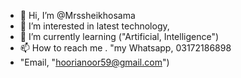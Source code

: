 - 👋 Hi, I’m @Mrssheikhosama
- 👀 I’m interested in latest technology,
- 🌱 I’m currently learning ("Artificial, Intelligence")
- 📫 How to reach me . "my Whatsapp, 03172186898
- "Email, "hoorianoor59@gmail.com")
